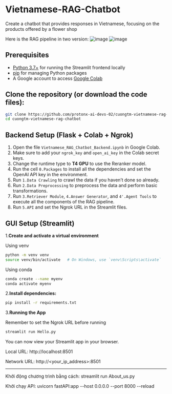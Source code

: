 # Vietnamese-RAG-Chatbot
Create a chatbot that provides responses in Vietnamese, focusing on the products offered by a flower shop

Here is the RAG pipeline in two version:
![image](https://github.com/user-attachments/assets/0db9e99f-3a70-463d-a379-f2c41b7e7e31)
![image](https://github.com/user-attachments/assets/c31d8ffc-393b-433b-a709-1d71609b9e6d)

## Prerequisites

- [Python 3.7+](https://www.python.org/downloads/) for running the Streamlit frontend locally
- [pip](https://pip.pypa.io/en/stable/installation/) for managing Python packages
- A Google account to access [Google Colab](https://colab.research.google.com/)
## Clone the repository (or download the code files):

   ```bash
   git clone https://github.com/protonx-ai-devs-02/cuongtm-vietnamese-rag-chatbot.git
   cd cuongtm-vietnamese-rag-chatbot
  ```
## Backend Setup (Flask + Colab + Ngrok)
1. Open the file `Vietnamese_RAG_Chatbot_Backend.ipynb` in Google Colab.
2. Make sure to add your `ngrok_key` and `open_ai_key` in the Colab secret keys.
3. Change the runtime type to **T4 GPU** to use the Reranker model.
4. Run the cell `0.Packages` to install all the dependencies and set the OpenAI API key in the environment.
5. Run `1.Data Crawling` to crawl the data if you haven’t done so already.
6. Run `2.Data Preprocessing` to preprocess the data and perform basic transformations.
7. Run `3.Retriever Module`, `4.Answer Generator`, and `4'.Agent Tools` to execute all the components of the RAG pipeline.
8. Run `5.API` and set the Ngrok URL in the Streamlit files.

## GUI Setup (Streamlit)
1.**Create and activate a virtual environment**

Using venv
```bash
python -m venv venv
source venv/bin/activate   # On Windows, use `venv\Scripts\activate`
```
Using conda
```bash
conda create --name myenv 
conda activate myenv
```
2.**Install dependencies:**
```bash
pip install -r requirements.txt
```
3.**Running the App**

Remember to set the Ngrok URL before running
```bash
streamlit run Hello.py
```
You can now view your Streamlit app in your browser.

  Local URL: http://localhost:8501
  
  Network URL: http://<your_ip_address>:8501

----------------------------------------------------------------------------------------------
Khởi động chương trình bằng cách:
streamlit run About_us.py

Khởi chạy API: 
uvicorn fastAPI:app --host 0.0.0.0 --port 8000 --reload